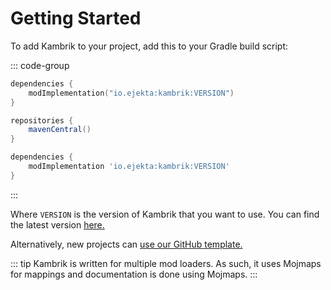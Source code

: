 
# Getting Started

To add Kambrik to your project, add this to your Gradle build script:

::: code-group

```kotlin [Kotlin-Gradle]
dependencies {
    modImplementation("io.ejekta:kambrik:VERSION")
}
```

```groovy [Gradle]
repositories {
    mavenCentral()
}

dependencies {
    modImplementation 'io.ejekta:kambrik:VERSION'
}
```

:::

Where `VERSION` is the version of Kambrik that you want to use. You can find the latest version [here.](https://github.com/ejektaflex/Kambrik/packages/666830)

Alternatively, new projects can [use our GitHub template.](https://github.com/ejektaflex/KambrikExampleMod/)

::: tip
Kambrik is written for multiple mod loaders. As such, it uses Mojmaps for mappings and documentation is done using Mojmaps.
:::